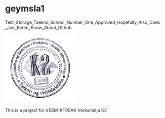 # geymsla1
Test_Storage_Taekno_School_Number_One_Approved_Hopefully_Also_Does_Joe_Biden_Know_About_Github

![K2](download.jpg)

This is a project for VESM1KT05AK Verksmiðja K2 
